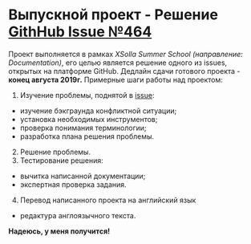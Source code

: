 # Выпускной проект - **Решение [GithHub Issue №464](https://github.com/clearlinux/clear-linux-documentation/issues/464)**
Проект выполняется в рамках _XSolla Summer School (направление: Documentation)_, его целью является решение одного из issues, открытых на платформе GitHub. Дедлайн сдачи готового проекта - **конец августа 2019г.** Примерные шаги работы над проектом:
1. Изучение проблемы, поднятой в [issue](https://github.com/clearlinux/clear-linux-documentation/issues/464):
+ изучение бэкграунда конфликтной ситуации;
+ установка необходимых инструментов;
+ проверка понимания терминологии;
+ разработка плана решения проблемы.
2. Решение проблемы.
3. Тестирование решения:
+ вычитка написанной документации;
+ экспертная проверка задания.
4. Перевод написанного проекта на английский язык
+ редактура англоязычного текста.

**Надеюсь, у меня получится!**

